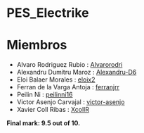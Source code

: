 # PES_Electrike

# Miembros
- Alvaro Rodriguez Rubio : [Alvarorodri](https://github.com/Alvarorodri)
- Alexandru Dumitru Maroz : [Alexandru-D6](https://github.com/Alexandru-D6)
- Eloi Balaer Morales : [eloix2](https://github.com/eloix2)
- Ferran de la Varga Antoja : [ferranjrr](https://github.com/ferranjrr)
- Peilin Ni : [peilinni16](https://github.com/peilinni16)
- Victor Asenjo Carvajal : [victor-asenjo](https://github.com/victor-asenjo)
- Xavier Coll Ribas : [XcollR](https://github.com/XcollR)

**Final mark: 9.5 out of 10.**
